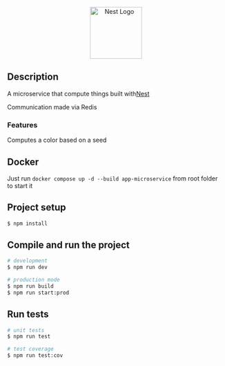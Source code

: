 <p align="center">
  <a href="http://nestjs.com/" target="blank"><img src="https://nestjs.com/img/logo-small.svg" width="120" alt="Nest Logo" /></a>
</p>

## Description

A microservice that compute things built with[Nest](https://github.com/nestjs/nest)

Communication made via Redis

### Features

Computes a color based on a seed

## Docker

Just run `docker compose up -d --build app-microservice` from root folder to start it

## Project setup

```bash
$ npm install
```

## Compile and run the project

```bash
# development
$ npm run dev

# production mode
$ npm run build
$ npm run start:prod
```

## Run tests

```bash
# unit tests
$ npm run test

# test coverage
$ npm run test:cov
```
